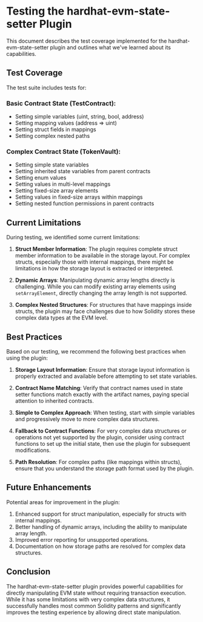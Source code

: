 # Testing the hardhat-evm-state-setter Plugin

This document describes the test coverage implemented for the hardhat-evm-state-setter plugin and outlines what we've learned about its capabilities.

## Test Coverage

The test suite includes tests for:

### Basic Contract State (TestContract):
- Setting simple variables (uint, string, bool, address)
- Setting mapping values (address => uint)
- Setting struct fields in mappings
- Setting complex nested paths

### Complex Contract State (TokenVault):
- Setting simple state variables
- Setting inherited state variables from parent contracts
- Setting enum values
- Setting values in multi-level mappings
- Setting fixed-size array elements
- Setting values in fixed-size arrays within mappings
- Setting nested function permissions in parent contracts

## Current Limitations

During testing, we identified some current limitations:

1. **Struct Member Information**: The plugin requires complete struct member information to be available in the storage layout. For complex structs, especially those with internal mappings, there might be limitations in how the storage layout is extracted or interpreted.

2. **Dynamic Arrays**: Manipulating dynamic array lengths directly is challenging. While you can modify existing array elements using `setArrayElement`, directly changing the array length is not supported.

3. **Complex Nested Structures**: For structures that have mappings inside structs, the plugin may face challenges due to how Solidity stores these complex data types at the EVM level.

## Best Practices

Based on our testing, we recommend the following best practices when using the plugin:

1. **Storage Layout Information**: Ensure that storage layout information is properly extracted and available before attempting to set state variables.

2. **Contract Name Matching**: Verify that contract names used in state setter functions match exactly with the artifact names, paying special attention to inherited contracts.

3. **Simple to Complex Approach**: When testing, start with simple variables and progressively move to more complex data structures.

4. **Fallback to Contract Functions**: For very complex data structures or operations not yet supported by the plugin, consider using contract functions to set up the initial state, then use the plugin for subsequent modifications.

5. **Path Resolution**: For complex paths (like mappings within structs), ensure that you understand the storage path format used by the plugin.

## Future Enhancements

Potential areas for improvement in the plugin:

1. Enhanced support for struct manipulation, especially for structs with internal mappings.
2. Better handling of dynamic arrays, including the ability to manipulate array length.
3. Improved error reporting for unsupported operations.
4. Documentation on how storage paths are resolved for complex data structures.

## Conclusion

The hardhat-evm-state-setter plugin provides powerful capabilities for directly manipulating EVM state without requiring transaction execution. While it has some limitations with very complex data structures, it successfully handles most common Solidity patterns and significantly improves the testing experience by allowing direct state manipulation. 